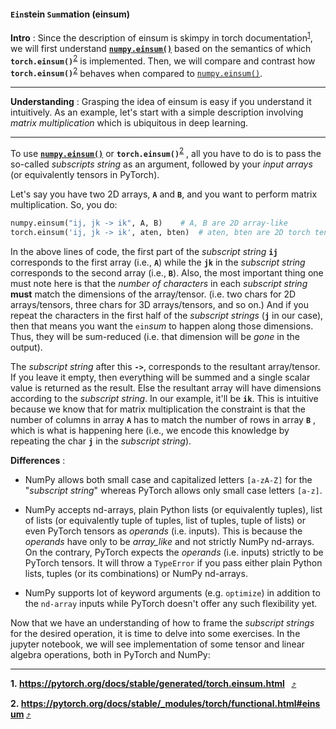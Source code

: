 #### `Ein`stein `Sum`mation (einsum)

**Intro** : Since the description of einsum is skimpy in torch documentation<sup id="torcheinsumdoc">[1](#fn1)</sup>, we will first understand [**`numpy.einsum()`**][3] based on the semantics of which **`torch.einsum()`**<sup id="torcheinsum">[2](#fn2)</sup>  is implemented. Then, we will compare and contrast how **`torch.einsum()`**<sup id="torcheinsum">[2](#fn2)</sup>  behaves when compared to [`numpy.einsum()`][3].

--------------------------

**Understanding** : Grasping the idea of einsum is easy if you understand it intuitively. As an example, let's start with a simple description involving *matrix multiplication* which is ubiquitous in deep learning.

---------

To use [**`numpy.einsum()`**][3] or **`torch.einsum()`**<sup id="torcheinsum">[2](#fn2)</sup> , all you have to do is to pass the so-called *subscripts string* as an argument, followed by your _input arrays_ (or equivalently tensors in PyTorch).

Let's say you have two 2D arrays, **`A`** and **`B`**, and you want to perform matrix multiplication. So, you do:

```python
numpy.einsum("ij, jk -> ik", A, B)    # A, B are 2D array-like
torch.einsum('ij, jk -> ik', aten, bten)  # aten, bten are 2D torch tensors
```

In the above lines of code, the first part of the *subscript string* **`ij`** corresponds to the first array (i.e., **`A`**) while the **`jk`** in the *subscript string* corresponds to the second array (i.e., **`B`**). Also, the most important thing one must note here is that the *number of characters* in each *subscript string* **must** match the dimensions of the array/tensor. (i.e. two chars for 2D arrays/tensors, three chars for 3D arrays/tensors, and so on.) And if you repeat the characters in the first half of the *subscript strings* (**`j`** in our case), then that means you want the `ein`*sum* to happen along those dimensions. Thus, they will be sum-reduced (i.e. that dimension will be _gone_ in the output).

The *subscript string* after this **`->`**, corresponds to the resultant array/tensor. If you leave it empty, then everything will be summed and a single scalar value is returned as the result. Else the resultant array will have dimensions according to the *subscript string*. In our example, it'll be **`ik`**. This is intuitive because we know that for matrix multiplication the constraint is that the number of columns in array **`A`** has to match the number of rows in array **`B`** , which is what is happening here (i.e., we encode this knowledge by repeating the char **`j`** in the *subscript string*).

**Differences** :

  - NumPy allows both small case and capitalized letters `[a-zA-Z]` for the "*subscript string*" whereas PyTorch allows only small case letters `[a-z]`.

  - NumPy accepts nd-arrays, plain Python lists (or equivalently tuples), list of lists (or equivalently tuple of tuples, list of tuples, tuple of lists) or even PyTorch tensors as *operands* (i.e. inputs). This is because the *operands* have only to be *array_like* and not strictly NumPy nd-arrays. On the contrary, PyTorch expects the *operands* (i.e. inputs) strictly to be PyTorch tensors. It will throw a `TypeError` if you pass either plain Python lists, tuples (or its combinations) or NumPy nd-arrays.

  - NumPy supports lot of keyword arguments (e.g. `optimize`) in addition to the `nd-array` inputs while PyTorch doesn't offer any such flexibility yet.

    

Now that we have an understanding of how to frame the *subscript strings* for the desired operation, it is time to delve into some exercises. In the jupyter notebook, we will see implementation of some tensor and linear algebra operations, both in PyTorch and NumPy:

---------------------------------

<b id="fn1">1. https://pytorch.org/docs/stable/generated/torch.einsum.html  </b> [:arrow_heading_up:](#torcheinsum) 

<b id="fn2">2. https://pytorch.org/docs/stable/_modules/torch/functional.html#einsum </b> [:arrow_heading_up:](#torcheinsum) 

[3]: https://numpy.org/devdocs/reference/generated/numpy.einsum.html
[4]: https://en.wikipedia.org/wiki/Frobenius_inner_product